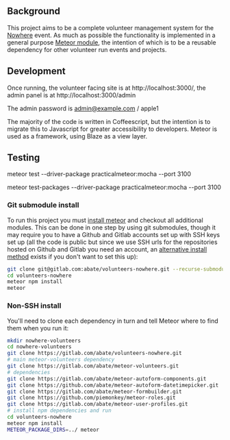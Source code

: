## Background

This project aims to be a complete volunteer management system for the [Nowhere](www.goingnowhere.org) event. As much as possible the functionality is implemented in a general purpose [Meteor module](https://gitlab.com/abate/meteor-volunteers), the intention of which is to be a reusable dependency for other volunteer run events and projects.

## Development

Once running, the volunteer facing site is at http://localhost:3000/, the admin panel is at http://localhost:3000/admin

The admin password is admin@example.com / apple1

The majority of the code is written in Coffeescript, but the intention is to migrate this to Javascript for greater accessibility to developers. Meteor is used as a framework, using Blaze as a view layer.

## Testing

   meteor test --driver-package practicalmeteor:mocha --port 3100

   meteor test-packages --driver-package practicalmeteor:mocha --port 3100
### Git submodule install

To run this project you must [install meteor](https://www.meteor.com/install) and checkout all additional modules. This can be done in one step by using git submodules, though it may require you to have a Github and Gitlab accounts set up with SSH keys set up (all the code is public but since we use SSH urls for the repositories hosted on Github and Gitlab you need an account, an [alternative install method](#non-ssh-install) exists if you don't want to set this up):

``` bash
git clone git@gitlab.com:abate/volunteers-nowhere.git --recurse-submodules
cd volunteers-nowhere
meteor npm install
meteor
```

### Non-SSH install

You'll need to clone each dependency in turn and tell Meteor where to find them when you run it:

``` bash
mkdir nowhere-volunteers
cd nowhere-volunteers
git clone https://gitlab.com/abate/volunteers-nowhere.git
# main meteor-volunteers dependency
git clone https://gitlab.com/abate/meteor-volunteers.git
# dependencies
git clone https://gitlab.com/abate/meteor-autoform-components.git
git clone https://github.com/abate/meteor-autoform-datetimepicker.git
git clone https://gitlab.com/abate/meteor-formbuilder.git
git clone https://github.com/piemonkey/meteor-roles.git
git clone https://gitlab.com/abate/meteor-user-profiles.git
# install npm dependencies and run
cd volunteers-nowhere
meteor npm install
METEOR_PACKAGE_DIRS=../ meteor
```

